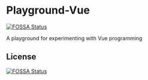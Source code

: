 # Playground-Vue
[![FOSSA Status](https://app.fossa.io/api/projects/git%2Bgithub.com%2FCaliner%2FPlayground-Vue.svg?type=shield)](https://app.fossa.io/projects/git%2Bgithub.com%2FCaliner%2FPlayground-Vue?ref=badge_shield)

A playground for experimenting with Vue programming


## License
[![FOSSA Status](https://app.fossa.io/api/projects/git%2Bgithub.com%2FCaliner%2FPlayground-Vue.svg?type=large)](https://app.fossa.io/projects/git%2Bgithub.com%2FCaliner%2FPlayground-Vue?ref=badge_large)